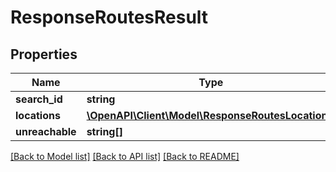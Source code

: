 # ResponseRoutesResult

## Properties
Name | Type | Description | Notes
------------ | ------------- | ------------- | -------------
**search_id** | **string** |  | 
**locations** | [**\OpenAPI\Client\Model\ResponseRoutesLocation[]**](ResponseRoutesLocation.md) |  | 
**unreachable** | **string[]** |  | 

[[Back to Model list]](../README.md#documentation-for-models) [[Back to API list]](../README.md#documentation-for-api-endpoints) [[Back to README]](../README.md)


